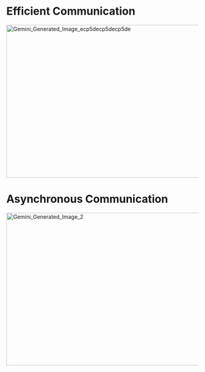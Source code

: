 # Efficient Communication
<img width="550" height="400" alt="Gemini_Generated_Image_ecp5decp5decp5de" src="https://github.com/user-attachments/assets/96d745e4-8e46-47cf-8e32-97e66e36f6ce" />

# Asynchronous Communication
<img width="550" height="400" alt="Gemini_Generated_Image_2" src="https://github.com/user-attachments/assets/a4eef20b-a1df-4251-80a9-765cc3022cb2" />




